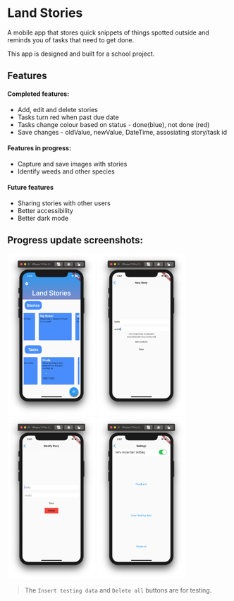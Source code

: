 # Land Stories
A mobile app that stores quick snippets of things spotted outside and reminds you of tasks that need to get done. 

This app is designed and built for a school project.

## Features

#### Completed features:
	
* Add, edit and delete stories
* Tasks turn red when past due date
* Tasks change colour based on status - done(blue), not done (red)
* Save changes - oldValue, newValue, DateTime, assosiating story/task id
	
#### Features in progress:
	
* Capture and save images with stories
* Identify weeds and other species
	
#### Future features
	
* Sharing stories with other users
* Better accessibility
* Better dark mode


## Progress update screenshots:

<img src="Documentation/screenshots/new home.png" alt="Image" width="200"/>

<img src="Documentation/screenshots/newstory.png" alt="Image" width="200"/>

<img src="Documentation/screenshots/modify.png" alt="Image" width="200"/>

<img src="Documentation/screenshots/settings.png" alt="Image" width="200"/>

> The `Insert testing data` and `Delete all` buttons are for testing. 
